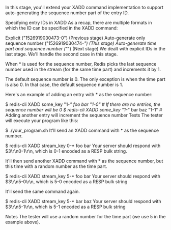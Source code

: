 In this stage, you'll extend your XADD command implementation to support auto-generating the sequence number part of the entry ID.

Specifying entry IDs in XADD
As a recap, there are multiple formats in which the ID can be specified in the XADD command:

Explicit ("1526919030473-0") (Previous stage)
Auto-generate only sequence number ("1526919030474-*") (This stage)
Auto-generate time part and sequence number ("*") (Next stage)
We dealt with explicit IDs in the last stage. We'll handle the second case in this stage.

When * is used for the sequence number, Redis picks the last sequence number used in the stream (for the same time part) and increments it by 1.

The default sequence number is 0. The only exception is when the time part is also 0. In that case, the default sequence number is 1.

Here's an example of adding an entry with * as the sequence number:

$ redis-cli XADD some_key "1-*" foo bar
"1-0" # If there are no entries, the sequence number will be 0
$ redis-cli XADD some_key "1-*" bar baz
"1-1" # Adding another entry will increment the sequence number
Tests
The tester will execute your program like this:

$ ./your_program.sh
It'll send an XADD command with * as the sequence number.

$ redis-cli XADD stream_key 0-* foo bar
Your server should respond with $3\r\n0-1\r\n, which is 0-1 encoded as a RESP bulk string.

It'll then send another XADD command with * as the sequence number, but this time with a random number as the time part.

$ redis-cli XADD stream_key 5-* foo bar
Your server should respond with $3\r\n5-0\r\n, which is 5-0 encoded as a RESP bulk string

It'll send the same command again.

$ redis-cli XADD stream_key 5-* bar baz
Your server should respond with $3\r\n5-1\r\n, which is 5-1 encoded as a RESP bulk string

Notes
The tester will use a random number for the time part (we use 5 in the example above).